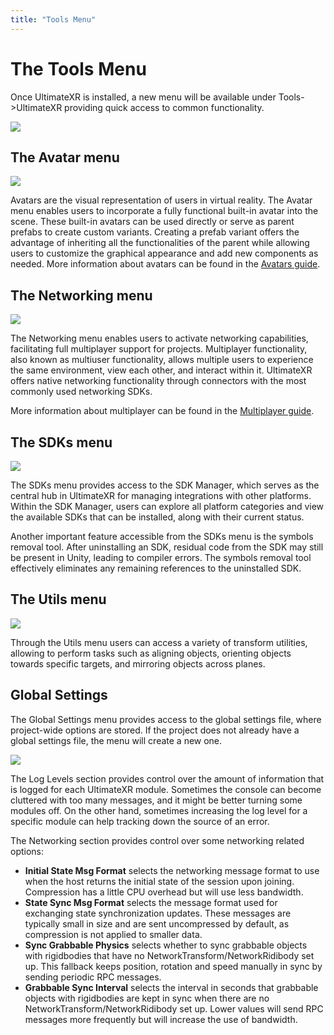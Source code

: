 ```yaml
---
title: "Tools Menu"
---
```


# The Tools Menu

Once UltimateXR is installed, a new menu will be available under Tools->UltimateXR providing quick access to common functionality.

![](/media/docs/getting-started/tools-menu/ToolsMenu.png)

## The Avatar menu

![](/media/docs/getting-started/tools-menu/ToolsMenuAvatars.png)

Avatars are the visual representation of users in virtual reality.
The Avatar menu enables users to incorporate a fully functional built-in avatar into the scene. These built-in avatars can be used directly or serve as parent prefabs to create custom variants. Creating a prefab variant offers the advantage of inheriting all the functionalities of the parent while allowing users to customize the graphical appearance and add new components as needed.
More information about avatars can be found in the [Avatars guide](/docs/avatars/overview).

## The Networking menu

![](/media/docs/getting-started/tools-menu/ToolsMenuNetworking.png)

The Networking menu enables users to activate networking capabilities, facilitating full multiplayer support for projects. Multiplayer functionality, also known as multiuser functionality, allows multiple users to experience the same environment, view each other, and interact within it.
UltimateXR offers native networking functionality through connectors with the most commonly used networking SDKs.

More information about multiplayer can be found in the [Multiplayer guide](/docs/multiplayer/overview).

## The SDKs menu

![](/media/docs/getting-started/tools-menu/ToolsMenuSdks.png)

The SDKs menu provides access to the SDK Manager, which serves as the central hub in UltimateXR for managing integrations with other platforms. Within the SDK Manager, users can explore all platform categories and view the available SDKs that can be installed, along with their current status.

Another important feature accessible from the SDKs menu is the symbols removal tool. After uninstalling an SDK, residual code from the SDK may still be present in Unity, leading to compiler errors. The symbols removal tool effectively eliminates any remaining references to the uninstalled SDK.

## The Utils menu

![](/media/docs/getting-started/tools-menu/ToolsMenuUtils.png)

Through the Utils menu users can access a variety of transform utilities, allowing to perform tasks such as aligning objects, orienting objects towards specific targets, and mirroring objects across planes.

## Global Settings

The Global Settings menu provides access to the global settings file, where project-wide options are stored. If the project does not already have a global settings file, the menu will create a new one.

![](/media/docs/getting-started/tools-menu/ToolsMenuGlobalSettings.png)

The Log Levels section provides control over the amount of information that is logged for each UltimateXR module. Sometimes the console can become cluttered with too many messages, and it might be better turning some modules off. On the other hand, sometimes increasing the log level for a specific module can help tracking down the source of an error.

The Networking section provides control over some networking related options:
- **Initial State Msg Format** selects the networking message format to use when the host returns the initial state of the session upon joining. Compression has a little CPU overhead but will use less bandwidth.
- **State Sync Msg Format** selects the message format used for exchanging state synchronization updates. These messages are typically small in size and are sent uncompressed by default, as compression is not applied to smaller data.
- **Sync Grabbable Physics** selects whether to sync grabbable objects with rigidbodies that have no NetworkTransform/NetworkRidibody set up. This fallback keeps position, rotation and speed manually in sync by sending periodic RPC messages.
- **Grabbable Sync Interval** selects the interval in seconds that grabbable objects with rigidbodies are kept in sync when there are no NetworkTransform/NetworkRidibody set up. Lower values will send RPC messages more frequently but will increase the use of bandwidth.

